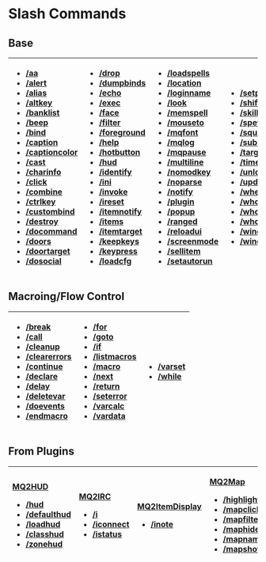 # Slash Commands

## Base

<table>
  <thead>
    <tr>
      <th style="text-align:left">
        <ul>
          <li><a href="aa.md">/aa</a>
          </li>
          <li><a href="alert.md">/alert</a>
          </li>
          <li><a href="alias.md">/alias</a>
          </li>
          <li><a href="altkey.md">/altkey</a>
          </li>
          <li><a href="banklist.md">/banklist</a>
          </li>
          <li><a href="beep.md">/beep</a>
          </li>
          <li><a href="bind.md">/bind</a>
          </li>
          <li><a href="caption.md">/caption</a>
          </li>
          <li><a href="captioncolor.md">/captioncolor</a>
          </li>
          <li><a href="cast.md">/cast</a>
          </li>
          <li><a href="charinfo.md">/charinfo</a>
          </li>
          <li><a href="click.md">/click</a>
          </li>
          <li><a href="combine.md">/combine</a>
          </li>
          <li><a href="ctrlkey.md">/ctrlkey</a>
          </li>
          <li><a href="custombind.md">/custombind</a>
          </li>
          <li><a href="destroy.md">/destroy</a>
          </li>
          <li><a href="docommand.md">/docommand</a>
          </li>
          <li><a href="doors.md">/doors</a>
          </li>
          <li><a href="doortarget.md">/doortarget</a>
          </li>
          <li><a href="dosocial.md">/dosocial</a>
          </li>
        </ul>
      </th>
      <th style="text-align:left">
        <ul>
          <li><a href="drop.md">/drop</a>
          </li>
          <li><a href="dumpbinds.md">/dumpbinds</a>
          </li>
          <li><a href="echo.md">/echo</a>
          </li>
          <li><a href="exec.md">/exec</a>
          </li>
          <li><a href="face.md">/face</a>
          </li>
          <li><a href="filter.md">/filter</a>
          </li>
          <li><a href="foreground.md">/foreground</a>
          </li>
          <li><a href="help.md">/help</a>
          </li>
          <li><a href="hotbutton.md">/hotbutton</a>
          </li>
          <li><a href="../../plugins/core-plugins/mq2hud/hud.md">/hud</a>
          </li>
          <li><a href="identify.md">/identify</a>
          </li>
          <li><a href="ini.md">/ini</a>
          </li>
          <li><a href="../macro-commands/invoke.md">/invoke</a>
          </li>
          <li><a href="ireset.md">/ireset</a>
          </li>
          <li><a href="itemnotify.md">/itemnotify</a>
          </li>
          <li><a href="items.md">/items</a>
          </li>
          <li><a href="itemtarget.md">/itemtarget</a>
          </li>
          <li><a href="keepkeys.md">/keepkeys</a>
          </li>
          <li><a href="keypress.md">/keypress</a>
          </li>
          <li><a href="loadcfg.md">/loadcfg</a>
          </li>
        </ul>
      </th>
      <th style="text-align:left">
        <ul>
          <li><a href="loadspells.md">/loadspells</a>
          </li>
          <li><a href="location.md">/location</a>
          </li>
          <li><a href="loginname.md">/loginname</a>
          </li>
          <li><a href="look.md">/look</a>
          </li>
          <li><a href="memspell.md">/memspell</a>
          </li>
          <li><a href="https://github.com/macroquest/docs/tree/108032b0f20c28068c91a07957f88d1e87a0bb61/commands/Mouseto/README.md">/mouseto</a>
          </li>
          <li><a href="mqfont.md">/mqfont</a>
          </li>
          <li><a href="../macro-commands/mqlog.md">/mqlog</a>
          </li>
          <li><a href="mqpause.md">/mqpause</a>
          </li>
          <li><a href="multiline.md">/multiline</a>
          </li>
          <li><a href="nomodkey.md">/nomodkey</a>
          </li>
          <li><a href="noparse.md">/noparse</a>
          </li>
          <li><a href="notify.md">/notify</a>
          </li>
          <li><a href="plugin.md">/plugin</a>
          </li>
          <li><a href="popup.md">/popup</a>
          </li>
          <li><a href="ranged.md">/ranged</a>
          </li>
          <li><a href="reloadui.md">/reloadui</a>
          </li>
          <li><a href="screenmode.md">/screenmode</a>
          </li>
          <li><a href="sellitem.md">/sellitem</a>
          </li>
          <li><a href="setautorun.md">/setautorun</a>
          </li>
        </ul>
      </th>
      <th style="text-align:left">
        <ul>
          <li><a href="setprio.md">/setprio</a>
          </li>
          <li><a href="shiftkey.md">/shiftkey</a>
          </li>
          <li><a href="skills.md">/skills</a>
          </li>
          <li><a href="spew.md">/spew</a>
          </li>
          <li><a href="squelch.md">/squelch</a>
          </li>
          <li><a href="substitute.md">/substitute</a>
          </li>
          <li><a href="target.md">/target</a>
          </li>
          <li><a href="timed.md">/timed</a>
          </li>
          <li><a href="unload.md">/unload</a>
          </li>
          <li><a href="updateitems.md">/updateitems</a>
          </li>
          <li><a href="where.md">/where</a>
          </li>
          <li><a href="who.md">/who</a>
          </li>
          <li><a href="whofilter.md">/whofilter</a>
          </li>
          <li><a href="whotarget.md">/whotarget</a>
          </li>
          <li><a href="windows.md">/windows</a>
          </li>
          <li><a href="windowstate.md">/windowstate</a>
          </li>
        </ul>
      </th>
    </tr>
  </thead>
  <tbody></tbody>
</table>

## Macroing/Flow Control

<table>
  <thead>
    <tr>
      <th style="text-align:left">
        <ul>
          <li><a href="../macro-commands/break.md">/break</a>
          </li>
          <li><a href="../macro-commands/call.md">/call</a>
          </li>
          <li><a href="cleanup.md">/cleanup</a>
          </li>
          <li><a href="../macro-commands/clearerrors.md">/clearerrors</a>
          </li>
          <li><a href="../macro-commands/continue.md">/continue</a>
          </li>
          <li><a href="../macro-commands/declare.md">/declare</a>
          </li>
          <li><a href="../macro-commands/delay.md">/delay</a>
          </li>
          <li><a href="../macro-commands/deletevar.md">/deletevar</a>
          </li>
          <li><a href="../macro-commands/doevents.md">/doevents</a>
          </li>
          <li><a href="endmacro.md">/endmacro</a>
          </li>
        </ul>
      </th>
      <th style="text-align:left">
        <ul>
          <li><a href="../macro-commands/for.md">/for</a>
          </li>
          <li><a href="../macro-commands/goto.md">/goto</a>
          </li>
          <li><a href="../macro-commands/if.md">/if</a>
          </li>
          <li><a href="listmacros.md">/listmacros</a>
          </li>
          <li><a href="macro.md">/macro</a>
          </li>
          <li><a href="../macro-commands/next.md">/next</a>
          </li>
          <li><a href="../macro-commands/return.md">/return</a>
          </li>
          <li><a href="../macro-commands/seterror.md">/seterror</a>
          </li>
          <li><a href="../macro-commands/varcalc.md">/varcalc</a>
          </li>
          <li><a href="../macro-commands/vardata.md">/vardata</a>
          </li>
        </ul>
      </th>
      <th style="text-align:left">
        <ul>
          <li><a href="../macro-commands/varset.md">/varset</a>
          </li>
          <li><a href="../macro-commands/while.md">/while</a>
          </li>
        </ul>
      </th>
    </tr>
  </thead>
  <tbody></tbody>
</table>

## From Plugins

<table>
  <thead>
    <tr>
      <th style="text-align:left">
        <p><a href="../../plugins/core-plugins/mq2hud/">MQ2HUD</a>
        </p>
        <ul>
          <li><a href="../../plugins/core-plugins/mq2hud/hud.md">/hud</a>
          </li>
          <li><a href="../../plugins/core-plugins/mq2hud/defaulthud.md">/defaulthud</a>
          </li>
          <li><a href="../../plugins/core-plugins/mq2hud/loadhud.md">/loadhud</a>
          </li>
          <li><a href="../../plugins/core-plugins/mq2hud/classhud.md">/classhud</a>
          </li>
          <li><a href="../../plugins/core-plugins/mq2hud/zonehud.md">/zonehud</a>
          </li>
        </ul>
      </th>
      <th style="text-align:left">
        <p><a href="../../plugins/discontinued-unsupported/mq2irc/">MQ2IRC</a>
        </p>
        <ul>
          <li><a href="../../plugins/discontinued-unsupported/mq2irc/commands/i.md">/i</a>
          </li>
          <li><a href="../../plugins/discontinued-unsupported/mq2irc/commands/iconnect.md">/iconnect</a>
          </li>
          <li><a href="../../plugins/discontinued-unsupported/mq2irc/commands/istatus.md">/istatus</a>
          </li>
        </ul>
      </th>
      <th style="text-align:left">
        <p><a href="../../plugins/core-plugins/mq2itemdisplay/">MQ2ItemDisplay</a>
        </p>
        <ul>
          <li><a href="../../plugins/core-plugins/mq2itemdisplay/inote.md">/inote</a>
          </li>
        </ul>
      </th>
      <th style="text-align:left">
        <p><a href="../../plugins/core-plugins/mq2map/">MQ2Map</a>
        </p>
        <ul>
          <li><a href="../../plugins/core-plugins/mq2map/highlight.md">/highlight</a>
          </li>
          <li><a href="../../plugins/core-plugins/mq2map/mapclick.md">/mapclick</a>
          </li>
          <li><a href="../../plugins/core-plugins/mq2map/mapfilter.md">/mapfilter</a>
          </li>
          <li><a href="../../plugins/core-plugins/mq2map/maphide.md">/maphide</a>
          </li>
          <li><a href="../../plugins/core-plugins/mq2map/mapnames.md">/mapnames</a>
          </li>
          <li><a href="../../plugins/core-plugins/mq2map/mapshow.md">/mapshow</a>
          </li>
        </ul>
      </th>
    </tr>
  </thead>
  <tbody></tbody>
</table>

